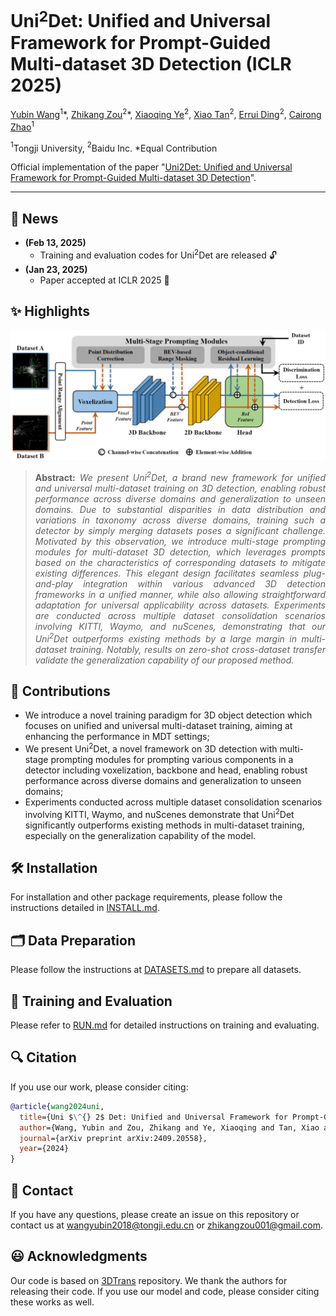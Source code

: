 # Uni$^2$Det: Unified and Universal Framework for Prompt-Guided Multi-dataset 3D Detection (ICLR 2025)

[Yubin Wang](https://thomaswangy.github.io/)$^1$\*, [Zhikang Zou](https://bigteacher-777.github.io/)$^2$\*, [Xiaoqing Ye](https://shuluoshu.github.io/)$^2$, [Xiao Tan](https://scholar.google.com/citations?user=R1rVRUkAAAAJ)$^2$, [Errui Ding](https://scholar.google.com/citations?user=1wzEtxcAAAAJ)$^2$, [Cairong Zhao](https://vill-lab.github.io/)$^1$

$^1$Tongji University, $^2$Baidu Inc.  *Equal Contribution

Official implementation of the paper "[Uni2Det: Unified and Universal Framework for Prompt-Guided Multi-dataset 3D Detection](https://arxiv.org/abs/2409.20558)".


<hr />

## 📢 News

* **(Feb 13, 2025)**
  - Training and evaluation codes for Uni$^2$Det are released 🔓
* **(Jan 23, 2025)**
  * Paper accepted at ICLR 2025 :tada: 

## ✨ Highlights

![main figure](docs/framework.png)
> **<p align="justify"> Abstract:** *We present Uni$^2$Det, a brand new framework for unified and universal multi-dataset training on 3D detection, enabling robust performance across diverse domains and generalization to unseen domains. Due to substantial disparities in data distribution and variations in taxonomy across diverse domains, training such a detector by simply merging datasets poses a significant challenge. Motivated by this observation, we introduce multi-stage prompting modules for multi-dataset 3D detection, which leverages prompts based on the characteristics of corresponding datasets to mitigate existing differences. This elegant design facilitates seamless plug-and-play integration within various advanced 3D detection frameworks in a unified manner, while also allowing straightforward adaptation for universal applicability across datasets. Experiments are conducted across multiple dataset consolidation scenarios involving KITTI, Waymo, and nuScenes, demonstrating that our Uni$^2$Det outperforms existing methods by a large margin in multi-dataset training. Notably, results on zero-shot cross-dataset transfer validate the generalization capability of our proposed method.* </p>

## :rocket: Contributions

- We introduce a novel training paradigm for 3D object detection which focuses on unified and universal multi-dataset training, aiming at enhancing the performance in MDT settings; 
- We present Uni$^2$Det, a novel framework on 3D detection with multi-stage prompting modules for prompting various components in a detector including voxelization, backbone and head, enabling robust performance across diverse domains and generalization to unseen domains;
- Experiments conducted across multiple dataset consolidation scenarios involving KITTI, Waymo, and nuScenes demonstrate that Uni$^2$Det significantly outperforms existing methods in multi-dataset training, especially on the generalization capability of the model.

## 🛠️ Installation 

For installation and other package requirements, please follow the instructions detailed in [INSTALL.md](docs/INSTALL.md). 

## 🗂️ Data Preparation
Please follow the instructions at [DATASETS.md](docs/DATASETS.md) to prepare all datasets.


## 🧪 Training and Evaluation
Please refer to [RUN.md](docs/RUN.md) for detailed instructions on training and evaluating.

## 🔍 Citation
If you use our work, please consider citing:

```bibtex
@article{wang2024uni,
  title={Uni $\^{} 2$ Det: Unified and Universal Framework for Prompt-Guided Multi-dataset 3D Detection},
  author={Wang, Yubin and Zou, Zhikang and Ye, Xiaoqing and Tan, Xiao and Ding, Errui and Zhao, Cairong},
  journal={arXiv preprint arXiv:2409.20558},
  year={2024}
}
```

## 📧 Contact
If you have any questions, please create an issue on this repository or contact us at wangyubin2018@tongji.edu.cn or zhikangzou001@gmail.com.


## 😃 Acknowledgments

Our code is based on [3DTrans](https://github.com/PJLab-ADG/3DTrans/tree/master) repository. We thank the authors for releasing their code. If you use our model and code, please consider citing these works as well.

